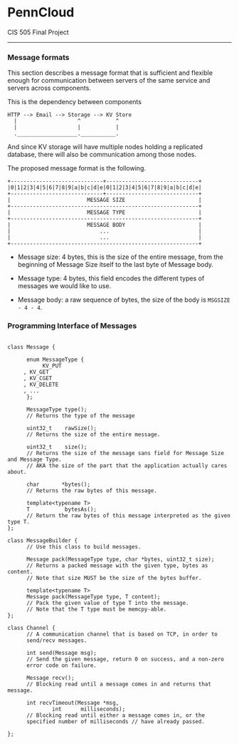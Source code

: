 # PennCloud
CIS 505 Final Project

-----

### Message formats

This section describes a message format that is sufficient and
flexible enough for communication between servers of the same service
and servers across components.

This is the dependency between components

```
HTTP --> Email --> Storage --> KV Store
  |                   ^           ^
  |                   |           |
  .___________________.___________.

```

And since KV storage will have multiple nodes holding a replicated
database, there will also be communication among those nodes.

The proposed message format is the following.

```
+-----------------------------+-----------------------------+
|0|1|2|3|4|5|6|7|8|9|a|b|c|d|e|0|1|2|3|4|5|6|7|8|9|a|b|c|d|e|
+-----------------------------+-----------------------------+
|                        MESSAGE SIZE                       |
+-----------------------------------------------------------+
|                        MESSAGE TYPE                       |
+-----------------------------------------------------------+
|                        MESSAGE BODY                       |
|                            ...                            |
|                            ...                            |
+-----------------------------------------------------------+
```

- Message size: 4 bytes, this is the size of the entire message, from
  the beginning of Message Size itself to the last byte of Message
  body.

- Message type: 4 bytes, this field encodes the different types of
  messages we would like to use.

- Message body: a raw sequence of bytes, the size of the body is
  `MSGSIZE - 4 - 4`.

### Programming Interface of Messages

```

class Message {

      enum MessageType {
      	   KV_PUT
	 , KV_GET
	 , KV_CGET
	 , KV_DELETE
	 , ...
      };

      MessageType type();
      // Returns the type of the message

      uint32_t    rawSize();
      // Returns the size of the entire message.

      uint32_t    size();
      // Returns the size of the message sans field for Message Size and Message Type.
      // AKA the size of the part that the application actually cares about.

      char       *bytes();
      // Returns the raw bytes of this message.

      template<typename T>
      T           bytesAs();
      // Return the raw bytes of this message interpreted as the given type T.
};

class MessageBuilder {
      // Use this class to build messages.

      Message pack(MessageType type, char *bytes, uint32_t size);
      // Returns a packed message with the given type, bytes as content.
      // Note that size MUST be the size of the bytes buffer.

      template<typename T>
      Message pack(MessageType type, T content);
      // Pack the given value of type T into the message.
      // Note that the T type must be memcpy-able.
};

class Channel {
      // A communication channel that is based on TCP, in order to
      send/recv messages.

      int send(Message msg);      
      // Send the given message, return 0 on success, and a non-zero
      error code on failure.

      Message recv();
      // Blocking read until a message comes in and returns that message.

      int recvTimeout(Message *msg,
		      int      milliseconds);		    
      // Blocking read until either a message comes in, or the
      specified number of milliseconds // have already passed.
      
};

```